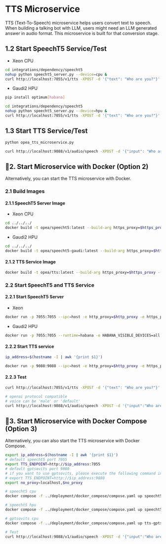 # TTS Microservice

TTS (Text-To-Speech) microservice helps users convert text to speech. When building a talking bot with LLM, users might need an LLM generated answer in audio format. This microservice is built for that conversion stage.

## 1.2 Start SpeechT5 Service/Test

- Xeon CPU

```bash
cd integrations/dependency/speecht5
nohup python speecht5_server.py --device=cpu &
curl http://localhost:7055/v1/tts -XPOST -d '{"text": "Who are you?"}' -H 'Content-Type: application/json'
```

- Gaudi2 HPU

```bash
pip install optimum[habana]

cd integrations/dependency/speecht5
nohup python speecht5_server.py --device=hpu &
curl http://localhost:7055/v1/tts -XPOST -d '{"text": "Who are you?"}' -H 'Content-Type: application/json'
```

## 1.3 Start TTS Service/Test

```bash
python opea_tts_microservice.py

curl http://localhost:9088/v1/audio/speech -XPOST -d '{"input": "Who are you?"}' -H 'Content-Type: application/json' --output speech.mp3
```

## 🚀2. Start Microservice with Docker (Option 2)

Alternatively, you can start the TTS microservice with Docker.

### 2.1 Build Images

#### 2.1.1 SpeechT5 Server Image

- Xeon CPU

```bash
cd ../../../
docker build -t opea/speecht5:latest --build-arg https_proxy=$https_proxy --build-arg http_proxy=$http_proxy -f comps/tts/src/integrations/dependency/speecht5/Dockerfile .
```

- Gaudi2 HPU

```bash
cd ../../../
docker build -t opea/speecht5-gaudi:latest --build-arg https_proxy=$https_proxy --build-arg http_proxy=$http_proxy -f comps/tts/src/integrations/dependency/speecht5/Dockerfile.intel_hpu .
```

#### 2.1.2 TTS Service Image

```bash
docker build -t opea/tts:latest --build-arg https_proxy=$https_proxy --build-arg http_proxy=$http_proxy -f comps/tts/src/Dockerfile .
```

### 2.2 Start SpeechT5 and TTS Service

#### 2.2.1 Start SpeechT5 Server

- Xeon

```bash
docker run -p 7055:7055 --ipc=host -e http_proxy=$http_proxy -e https_proxy=$https_proxy opea/speecht5:latest
```

- Gaudi2 HPU

```bash
docker run -p 7055:7055 --runtime=habana -e HABANA_VISIBLE_DEVICES=all -e OMPI_MCA_btl_vader_single_copy_mechanism=none --cap-add=sys_nice --ipc=host -e http_proxy=$http_proxy -e https_proxy=$https_proxy opea/speecht5-gaudi:latest
```

#### 2.2.2 Start TTS service

```bash
ip_address=$(hostname -I | awk '{print $1}')

docker run -p 9088:9088 --ipc=host -e http_proxy=$http_proxy -e https_proxy=$https_proxy -e TTS_ENDPOINT=http://$ip_address:7055 opea/tts:latest
```

#### 2.2.3 Test

```bash
curl http://localhost:7055/v1/tts -XPOST -d '{"text": "Who are you?"}' -H 'Content-Type: application/json'

# openai protocol compatible
# voice can be 'male' or 'default'
curl http://localhost:9088/v1/audio/speech -XPOST -d '{"input":"Who are you?", "voice": "male"}' -H 'Content-Type: application/json' --output speech.wav
```

## 🚀3. Start Microservice with Docker Compose (Option 3)

Alternatively, you can also start the TTS microservice with Docker Compose.

```bash
export ip_address=$(hostname -I | awk '{print $1}')
# default speecht5 port 7055
export TTS_ENDPOINT=http://$ip_address:7055
# default gptsovits port 9880
# if you want to use gptsovits, please execute the following command instead
# export TTS_ENDPOINT=http://$ip_address:9880
export no_proxy=localhost,$no_proxy

# speecht5 cpu
docker compose -f ../deployment/docker_compose/compose.yaml up speecht5-service tts-speecht5 -d

# speecht5 hpu
docker compose -f ../deployment/docker_compose/compose.yaml up speecht5-gaudi-service tts-speecht5-gaudi -d

# gptsovits cpu
docker compose -f ../deployment/docker_compose/compose.yaml up tts-gptsovits gpt-sovits-service -d

# Test
curl http://localhost:9088/v1/audio/speech -XPOST -d '{"input":"Who are you?"}' -H 'Content-Type: application/json' --output speech.wav
```

